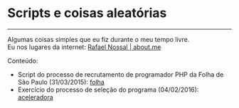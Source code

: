 Scripts e coisas aleatórias
===============

---

Algumas coisas simples que eu fiz durante o meu tempo livre.  
Eu nos lugares da internet: [Rafael Nossal | about.me]  

Conteúdo:
  - Script do processo de recrutamento de programador PHP da Folha de São Paulo (31/03/2015): [folha]
  - Exercício do processo de seleção do programa (04/02/2016): [aceleradora]


[Rafael Nossal | about.me]:http://about.me/rnossal
[folha]: folha/selecao.php
[aceleradora]: aceleradora/